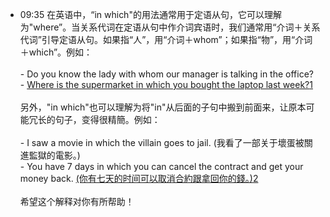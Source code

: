 
- 09:35 在英语中，“in which"的用法通常用于定语从句，它可以理解为"where”。当关系代词在定语从句中作介词宾语时，我们通常用“介词＋关系代词”引导定语从句。如果指“人”，用“介词＋whom”；如果指“物”，用“介词＋which”。例如：<br><br>- Do you know the lady with whom our manager is talking in the office?<br>- [Where is the supermarket in which you bought the laptop last week?](https://zhuanlan.zhihu.com/p/503721365)[1](https://zhuanlan.zhihu.com/p/503721365)<br><br>另外，"in which"也可以理解为将"in"从后面的子句中搬到前面来，让原本可能冗长的句子，变得很精簡。例如：<br><br>- I saw a movie in which the villain goes to jail. (我看了一部关于壞蛋被關進監獄的電影。)<br>- You have 7 days in which you can cancel the contract and get your money back. [(你有七天的时间可以取消合約跟拿回你的錢。)](https://zhuanlan.zhihu.com/p/503721365)[2](https://tw.englisher.info/2019/12/08/in-which/)<br><br>希望这个解释对你有所帮助！